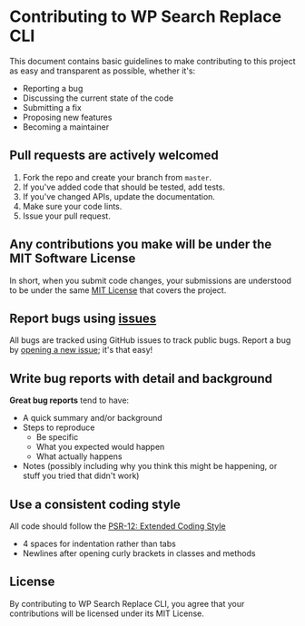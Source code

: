 # Contributing to WP Search Replace CLI

This document contains basic guidelines to make contributing to this project as easy and transparent as possible, whether it's:

- Reporting a bug
- Discussing the current state of the code
- Submitting a fix
- Proposing new features
- Becoming a maintainer

## Pull requests are actively welcomed

1. Fork the repo and create your branch from `master`.
2. If you've added code that should be tested, add tests.
3. If you've changed APIs, update the documentation.
5. Make sure your code lints.
6. Issue your pull request.

## Any contributions you make will be under the MIT Software License

In short, when you submit code changes, your submissions are understood to be under the same [MIT License](http://choosealicense.com/licenses/mit/) that covers the project.

## Report bugs using [issues](https://github.com/andreekeberg/wp-search-replace-cli/issues)

All bugs are tracked using GitHub issues to track public bugs. Report a bug by [opening a new issue](https://github.com/andreekeberg/wp-search-replace-cli/issues/new); it's that easy!

## Write bug reports with detail and background

**Great bug reports** tend to have:

- A quick summary and/or background
- Steps to reproduce
  - Be specific
  - What you expected would happen
  - What actually happens
- Notes (possibly including why you think this might be happening, or stuff you tried that didn't work)

## Use a consistent coding style

All code should follow the [PSR-12: Extended Coding Style](https://www.php-fig.org/psr/psr-12/)

* 4 spaces for indentation rather than tabs
* Newlines after opening curly brackets in classes and methods

## License

By contributing to WP Search Replace CLI, you agree that your contributions will be licensed under its MIT License.
